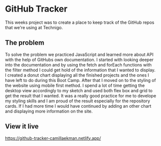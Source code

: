 # GitHub Tracker

This weeks project was to create a place to keep track of the GitHub repos that we're using at Technigo.

## The problem

To solve the problem we practiced JavaScript and learned more about API with the help of GitHubs own documentation.
I started with looking deeper into the documentation and by using the fetch and forEach functions with the filter method I could get hold of the information that I wanted to display. I created a donut chart displaying all the finished projects and the ones I have left to do during this Boot Camp. After that I moved on to the styling of the website using mobile first method. I spend a lot of time getting the desktop view accordingly to my sketch and used both flex box and grid to get the result that I wanted. It was a really good practice for me to develope my styling skills and I am proud of the result especially for the repository cards.
If I had more time I would have continued by adding an other chart and displaying more information on the site.

## View it live

https://github-tracker-camillaekman.netlify.app/
